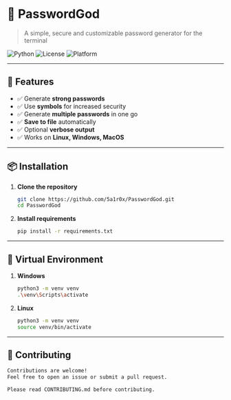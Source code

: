 # 🔐 PasswordGod

> A simple, secure and customizable password generator for the terminal

![Python](https://img.shields.io/badge/Python-3.8%2B-blue.svg)
![License](https://img.shields.io/badge/License-MIT-green.svg)
![Platform](https://img.shields.io/badge/Platform-Terminal%20%7C%20CLI-lightgrey.svg)

---

## 🚀 Features

- ✅ Generate **strong passwords** 
- ✅ Use **symbols** for increased security
- ✅ Generate **multiple passwords** in one go
- ✅ **Save to file** automatically
- ✅ Optional **verbose output**
- ✅ Works on **Linux, Windows, MacOS**

---

## 📦 Installation

1. **Clone the repository**
   ```bash
   git clone https://github.com/5a1r0x/PasswordGod.git
   cd PasswordGod
2. **Install requirements**
   ```bash
   pip install -r requirements.txt

---

## 💊 Virtual Environment

1. **Windows**
   ```bash
   python3 -m venv venv
   .\venv\Scripts\activate
2. **Linux**
   ```bash
   python3 -m venv venv
   source venv/bin/activate

---

## 🤝 Contributing

```bash
Contributions are welcome!
Feel free to open an issue or submit a pull request.

Please read CONTRIBUTING.md before contributing.
